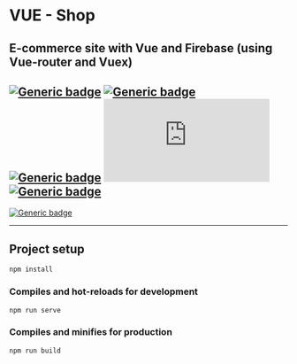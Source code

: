 # VUE - Shop
## E-commerce site with Vue and Firebase (using Vue-router and Vuex)
## [![Generic badge](https://img.shields.io/badge/&#9881;-HTML-green.svg?style=plastic&logo=HTML5)](https://developer.mozilla.org/en-US/docs/Web/Guide/HTML/HTML5) [![Generic badge](https://img.shields.io/badge/&#9881;-Sass-pink.svg?style=plastic&logo=Sass)](https://www.tutorialrepublic.com/css-tutorial/) [![Generic badge](https://img.shields.io/badge/&#9881;-JS-yellow.svg?style=plastic&logo=Javascript)](https://developer.mozilla.org/en-US/docs/Web/JavaScript) [![Generic badge](https://img.shields.io/badge/&#9881;-VUE-BRIGHTGREEN.svg?style=plastic&logo=Vue.js)](https://vuejs.org/) [![Generic badge](https://img.shields.io/badge/&#9881;-Firebase-orange.svg?style=plastic&logo=Firebase)](https://firebase.google.com/)


[![Generic badge](https://img.shields.io/badge/Live%20demo%20@-Firebase-blueviolet.svg?style=for-the-badge&logo=Firebase)](https://vue-ecommerce-9894c.firebaseapp.com/)


<hr>

## Project setup
```
npm install
```

### Compiles and hot-reloads for development
```
npm run serve
```

### Compiles and minifies for production
```
npm run build
```
